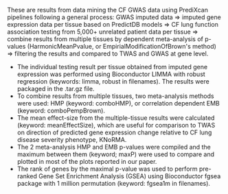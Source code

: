These are results from data mining the CF GWAS data using PrediXcan pipelines following a general process: GWAS imputed data => imputed gene expression data per tissue based on PredictDB models => CF lung function association testing from 5,000+ unrelated patient data per tissue => combine results from multiple tissues by dependent meta-analysis of p-values (HarmonicMeanPvalue, or EmpirialModificationOfBrown's method) => filtering the results and compared to TWAS and GWAS at gene level.

* The individual testing result per tissue obtained from imputed gene expression was performed using Bioconductor LIMMA with robust regression (keywords: limma, robust in filenames). The results were packaged in the .tar.gz file.
* To combine results from multiple tissues, two meta-analysis methods were used: HMP (keyword: comboHMP), or correlation dependent EMB (keyword: comboPempBrown).
* The mean effect-size from the multiple-tissue results were calculated (keyword: meanEffectSize), which are useful for comparison to TWAS on direction of predicted gene expression change relative to CF lung disease severity phenotype, KNoRMA.
* The 2 meta-analysis HMP and EMB p-values were compiled and the maximum between them (keyword; maxP) were used to compare and plotted in most of the plots reported in our paper.
* The rank of genes by the maximal p-value was used to perform pre-ranked Gene Set Enrichment Analysis (GSEA) using Bioconductor fgsea package with 1 million permutation (keyword: fgsea1m in filenames).
